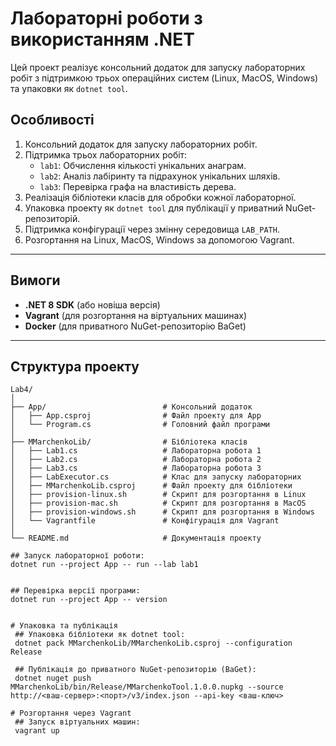 ﻿# Лабораторні роботи з використанням .NET

Цей проект реалізує консольний додаток для запуску лабораторних робіт з підтримкою трьох операційних систем (Linux, MacOS, Windows) та упаковки як `dotnet tool`.

## Особливості

1. Консольний додаток для запуску лабораторних робіт.
2. Підтримка трьох лабораторних робіт:
   - `lab1`: Обчислення кількості унікальних анаграм.
   - `lab2`: Аналіз лабіринту та підрахунок унікальних шляхів.
   - `lab3`: Перевірка графа на властивість дерева.
3. Реалізація бібліотеки класів для обробки кожної лабораторної.
4. Упаковка проекту як `dotnet tool` для публікації у приватний NuGet-репозиторій.
5. Підтримка конфігурації через змінну середовища `LAB_PATH`.
6. Розгортання на Linux, MacOS, Windows за допомогою Vagrant.

---

## Вимоги

- **.NET 8 SDK** (або новіша версія)
- **Vagrant** (для розгортання на віртуальних машинах)
- **Docker** (для приватного NuGet-репозиторію BaGet)

---

## Структура проекту

```plaintext
Lab4/
│
├── App/                          # Консольний додаток
│   ├── App.csproj                # Файл проекту для App
│   └── Program.cs                # Головний файл програми
│
├── MMarchenkoLib/                # Бібліотека класів
│   ├── Lab1.cs                   # Лабораторна робота 1
│   ├── Lab2.cs                   # Лабораторна робота 2
│   ├── Lab3.cs                   # Лабораторна робота 3
│   ├── LabExecutor.cs            # Клас для запуску лабораторних
│   ├── MMarchenkoLib.csproj      # Файл проекту для бібліотеки
│   ├── provision-linux.sh        # Скрипт для розгортання в Linux
│   ├── provision-mac.sh          # Скрипт для розгортання в MacOS
│   ├── provision-windows.sh      # Скрипт для розгортання в Windows
│   └── Vagrantfile               # Конфігурація для Vagrant
│
└── README.md                     # Документація проекту

## Запуск лабораторної роботи:
dotnet run --project App -- run --lab lab1


## Перевірка версії програми:
dotnet run --project App -- version


# Упаковка та публікація
 ## Упаковка бібліотеки як dotnet tool:
 dotnet pack MMarchenkoLib/MMarchenkoLib.csproj --configuration Release

 ## Публікація до приватного NuGet-репозиторію (BaGet):
 dotnet nuget push MMarchenkoLib/bin/Release/MMarchenkoTool.1.0.0.nupkg --source http://<ваш-сервер>:<порт>/v3/index.json --api-key <ваш-ключ>

# Розгортання через Vagrant
 ## Запуск віртуальних машин:
 vagrant up
